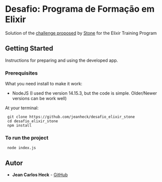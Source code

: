 
# Desafio: Programa de Formação em Elixir

Solution of the [challenge proposed](https://gist.github.com/programa-elixir/1bd50a6d97909f2daa5809c7bb5b9a8a) by [Stone](https://www.stone.com.br/) for the Elixir Training Program



## Getting Started

Instructions for preparing and using the developed app.

### Prerequisites

What you need install to make it work:

* NodeJS (I used the version 14.15.3, but the code is simple. Older/Newer versions can be work well)

At your terminal:

```
 git clone https://github.com/jeanheck/desafio_elixir_stone
 cd desafio_elixir_stone
 npm install
```

### To run the project
```
 node index.js
```

## Autor

* **Jean Carlos Heck** - [GitHub](https://github.com/jeanheck)
